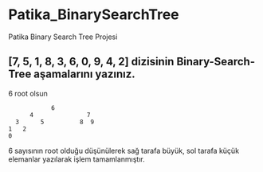 # Patika_BinarySearchTree
Patika Binary Search Tree Projesi
  
## [7, 5, 1, 8, 3, 6, 0, 9, 4, 2] dizisinin Binary-Search-Tree aşamalarını yazınız.

6 root olsun

                6
          4               7
      3      5          8  9
    1   2
    0
   
              
              
6 sayısının root olduğu düşünülerek sağ tarafa büyük, sol tarafa küçük elemanlar yazılarak işlem tamamlanmıştır.
